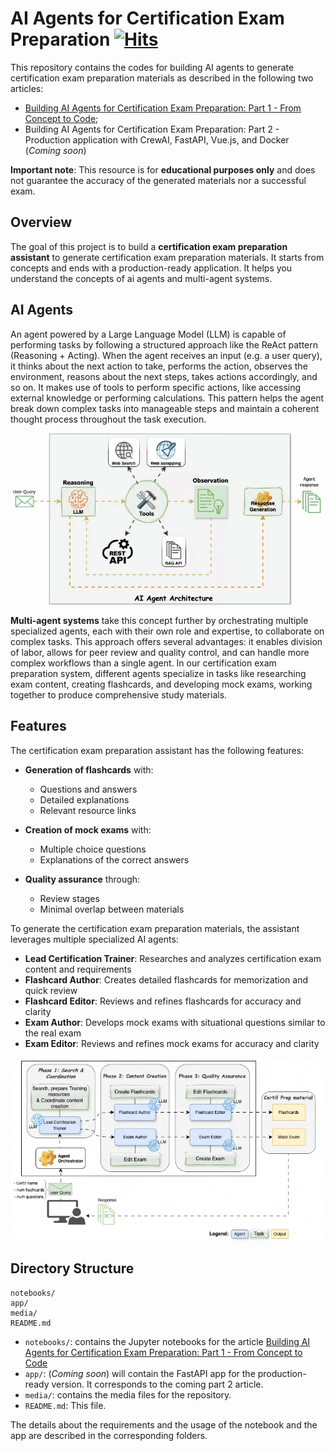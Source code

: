 # AI Agents for Certification Exam Preparation&nbsp;[![Hits](https://hits.seeyoufarm.com/api/count/incr/badge.svg?url=https%3A%2F%2Fgithub.com%2Fnumerica-ideas%2Fcommunity%2Ftree%2Fmaster%2Fai%2Fcertification-prep-ai-agents&count_bg=%2379C83D&title_bg=%23555555&icon=&icon_color=%23E7E7E7&title=hits&edge_flat=false)](https://numericaideas.com/blog/building-ai-agents-for-certification-exam-prep-part-1)

This repository contains the codes for building AI agents to generate certification exam preparation materials as described in the following two articles: 
- [Building AI Agents for Certification Exam Preparation: Part 1 - From Concept to Code](https://numericaideas.com/blog/building-ai-agents-for-certification-exam-prep-part-1); 
- Building AI Agents for Certification Exam Preparation: Part 2 - Production application with CrewAI, FastAPI, Vue.js, and Docker (*Coming soon*)

**Important note**: This resource is for **educational purposes only** and does not guarantee the accuracy of the generated materials nor a successful exam.

## Overview

The goal of this project is to build a **certification exam preparation assistant** to generate certification exam preparation materials. It starts from concepts and ends with a production-ready application. It helps you understand the concepts of ai agents and multi-agent systems.

## AI Agents
An agent powered by a Large Language Model (LLM) is capable of performing tasks by following a structured approach like the ReAct pattern (Reasoning + Acting). When the agent receives an input (e.g. a user query), it thinks about the next action to take, performs the action, observes the environment, reasons about the next steps, takes actions accordingly, and so on. It makes use of tools to perform specific actions, like accessing external knowledge or performing calculations. This pattern helps the agent break down complex tasks into manageable steps and maintain a coherent thought process throughout the task execution.

![AI Agent Architecture](media/ai-agent-architecture.gif)

**Multi-agent systems** take this concept further by orchestrating multiple specialized agents, each with their own role and expertise, to collaborate on complex tasks. This approach offers several advantages: it enables division of labor, allows for peer review and quality control, and can handle more complex workflows than a single agent. In our certification exam preparation system, different agents specialize in tasks like researching exam content, creating flashcards, and developing mock exams, working together to produce comprehensive study materials.

## Features
The certification exam preparation assistant has the following features:
- **Generation of flashcards** with:
  - Questions and answers
  - Detailed explanations
  - Relevant resource links

- **Creation of mock exams** with:
  - Multiple choice questions
  - Explanations of the correct answers

- **Quality assurance** through:
  - Review stages
  - Minimal overlap between materials

To generate the certification exam preparation materials, the assistant leverages multiple specialized AI agents:

- **Lead Certification Trainer**: Researches and analyzes certification exam content and requirements
- **Flashcard Author**: Creates detailed flashcards for memorization and quick review
- **Flashcard Editor**: Reviews and refines flashcards for accuracy and clarity 
- **Exam Author**: Develops mock exams with situational questions similar to the real exam
- **Exam Editor**: Reviews and refines mock exams for accuracy and clarity

![Certification Crew Architecture](media/certif-crew-agents.gif)

## Directory Structure

```
notebooks/
app/
media/
README.md
```

- `notebooks/`: contains the Jupyter notebooks for the article [Building AI Agents for Certification Exam Preparation: Part 1 - From Concept to Code](https://numericaideas.com/blog/building-ai-agents-for-certification-exam-prep-part-1)
- `app/`: (*Coming soon*) will contain the FastAPI app for the production-ready version. It corresponds to the coming part 2 article. 
- `media/`: contains the media files for the repository.
- `README.md`: This file.

The details about the requirements and the usage of the notebook and the app are described in the corresponding folders.
<!-- 
## Example outputs

### Professional Scrum Master I (PSM I)

#### Flashcards

![Flashcards](notebooks/results/psm_exam.md)

#### Mock Exam

![Mock Exam](media/mock-exam.png)

### Google Cloud Certified Professional Machine Learning Engineer (MLE)

#### Flashcards

![Flashcards](media/flashcards-mle.png)

#### Mock Exam

![Mock Exam](media/mock-exam-mle.png) -->

